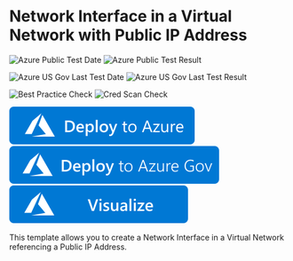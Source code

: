 # Network Interface in a Virtual Network with Public IP Address

![Azure Public Test Date](https://azurequickstartsservice.blob.core.windows.net/badges/101-nic-publicip-dns-vnet/PublicLastTestDate.svg)
![Azure Public Test Result](https://azurequickstartsservice.blob.core.windows.net/badges/101-nic-publicip-dns-vnet/PublicDeployment.svg)

![Azure US Gov Last Test Date](https://azurequickstartsservice.blob.core.windows.net/badges/101-nic-publicip-dns-vnet/FairfaxLastTestDate.svg)
![Azure US Gov Last Test Result](https://azurequickstartsservice.blob.core.windows.net/badges/101-nic-publicip-dns-vnet/FairfaxDeployment.svg)

![Best Practice Check](https://azurequickstartsservice.blob.core.windows.net/badges/101-nic-publicip-dns-vnet/BestPracticeResult.svg)
![Cred Scan Check](https://azurequickstartsservice.blob.core.windows.net/badges/101-nic-publicip-dns-vnet/CredScanResult.svg)

[![Deploy To Azure](https://raw.githubusercontent.com/Azure/azure-quickstart-templates/master/1-CONTRIBUTION-GUIDE/images/deploytoazure.svg?sanitize=true)]("https://portal.azure.com/#create/Microsoft.Template/uri/https%3A%2F%2Fraw.githubusercontent.com%2FAzure%2Fazure-quickstart-templates%2Fmaster%2F101-nic-publicip-dns-vnet%2Fazuredeploy.json")  [![Deploy To Azure US Gov](https://raw.githubusercontent.com/Azure/azure-quickstart-templates/master/1-CONTRIBUTION-GUIDE/images/deploytoazuregov.svg?sanitize=true)]("https://portal.azure.us/#create/Microsoft.Template/uri/https%3A%2F%2Fraw.githubusercontent.com%2FAzure%2Fazure-quickstart-templates%2Fmaster%2F101-nic-publicip-dns-vnet%2Fazuredeploy.json")  [![Visualize](https://raw.githubusercontent.com/Azure/azure-quickstart-templates/master/1-CONTRIBUTION-GUIDE/images/visualizebutton.svg?sanitize=true)]("http://armviz.io/#/?load=https%3A%2F%2Fraw.githubusercontent.com%2FAzure%2Fazure-quickstart-templates%2Fmaster%2F101-nic-publicip-dns-vnet%2Fazuredeploy.json")

This template allows you to create a Network Interface in a Virtual Network referencing a Public IP Address.
